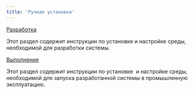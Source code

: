 ```yaml
---
title: 'Ручная установка'
---
```


[Разработка](Development_manual_.md)

Этот раздел содержит инструкции по установке и настройке среды, необходимой для разработки системы.

[Выполнение](Execution_manual_.md)

Этот раздел содержит инструкции по установке  и настройке среды, необходимой для запуска разработанной системы в промышленную эксплуатацию.
